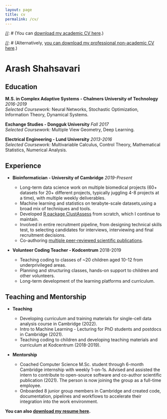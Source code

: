 ```yaml
---
layout: page
title: cv
permalink: /cv/
---
```

[//]: # (Comment style)

[//]: # (You can [download my academic CV here](cv.pdf).)

[//]: # (Alternatively, [you can download my professional non-academic CV here](resume.pdf).)

# Arash Shahsavari
## Education
**M.S. in Complex Adaptive Systems - Chalmers University of Technology** *2016-2019*  
*Selected Coursework:* Neural Networks, Stochastic Optimization, Information Theory, Dynamical Systems.

**Exchange Studies - Dongguk University** *Fall 2017*  
*Selected Coursework:* Multiple View Geometry, Deep Learning.

**Electrical Engineering - Lund University** *2013-2016*  
*Selected Coursework:* Multivariable Calculus, Control Theory, Mathematical Statistics, Numerical Analysis.

## Experience
* **Bioinformatician - University of Cambridge** *2019-Present*  
    * Long-term data science work on multiple biomedical projects (60+ datasets for 20+ different projects, typically juggling 4-8 projects at a time), with multiple weekly deliverables.
    * Machine learning and statistics on terabyte-scale datasets,using a broad mix of techniques and tools.
    * Developed [R package ClustAssess](https://cran.r-project.org/package=ClustAssess) from scratch, which I continue to maintain.
    * Involved in entire recruitment pipeline, from designing technical skills test, to selecting candidates for interviews, interviewing and final recruitment decisions.
    * Co-authoring [multiple peer-reviewed scientific publications](https://scholar.google.com/citations?hl=en&user=Q_iGdrkAAAAJ&view_op=list_works&sortby=pubdate).

* **Volunteer Coding Teacher - Kodcentrum**  2018-2019
    * Teaching coding to classes of ~20 children aged 10-12 from underprivileged areas.
    * Planning and structuring classes, hands-on support to children and other volunteers.
    * Long-term development of the learning platforms and curriculum.

## Teaching and Mentorship
* **Teaching**
    * Developing curriculum and training materials for single-cell data analysis course in Cambridge (2022).
    * Intro to Machine Learning - Lecturing for PhD students and postdocs in Cambridge (2021).
    * Teaching coding to children and developing teaching materials and curriculum at Kodcentrum (2018-2019).


* **Mentorship**
    * Coached Computer Science M.Sc. student through 6-month Cambridge internship with weekly 1-on-1s. Advised and assisted the intern to contribute to open-source software and co-author scientific publication (2021). The person is now joining the group as a full-time employee.
    * Onboarded 8 junior group members in Cambridge and created code, documentation, pipelines and workflows to accelerate their integration into the work environment.




**You can also [download my resume here](resume.pdf).**
